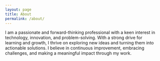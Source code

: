 ```yaml
---
layout: page
title: About
permalink: /about/
---
```


I am a passionate and forward-thinking professional with a keen interest in technology, innovation, and problem-solving. With a strong drive for learning and growth, I thrive on exploring new ideas and turning them into actionable solutions. I believe in continuous improvement, embracing challenges, and making a meaningful impact through my work.